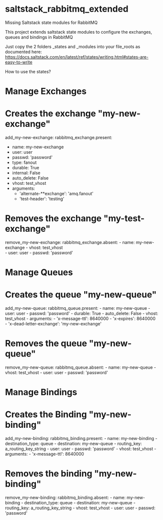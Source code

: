 # saltstack_rabbitmq_extended
Missing Saltstack state modules for RabbitMQ

This project extends saltstack state modules to configure the exchanges, queues and bindings in RabbitMQ

Just copy the 2 folders _states and _modules into your file_roots as documented here:
https://docs.saltstack.com/en/latest/ref/states/writing.html#states-are-easy-to-write

How to use the states?

# Manage Exchanges
# Creates the exchange "my-new-exchange"
add_my-new-exchange:
  rabbitmq_exchange.present:
   - name: my-new-exchange
   - user: user
   - passwd: 'password'
   - type: fanout
   - durable: True
   - internal: False
   - auto_delete: False
   - vhost: test_vhost
   - arguments:
     - 'alternate-**exchange': 'amq.fanout'
     - 'test-header': 'testing'

# Removes the exchange "my-test-exchange"
remove_my-new-exchange:
  rabbitmq_exchange.absent:
    - name: my-new-exchange
    - vhost: test_vhost   
    - user: user
    - passwd: 'password'

# Manage Queues
# Creates the queue "my-new-queue"
add_my-new-queue:
  rabbitmq_queue.present:
    - name: my-new-queue
    - user: user
    - passwd: 'password'
    - durable: True
    - auto_delete: False
    - vhost: test_vhost
    - arguments:
      - 'x-message-ttl': 8640000
      - 'x-expires': 8640000
      - 'x-dead-letter-exchange': 'my-new-exchange'

# Removes the queue "my-new-queue"
remove_my-new-queue:
  rabbitmq_queue.absent:
    - name: my-new-queue
    - vhost: test_vhost
    - user: user
    - passwd: 'password'
    
# Manage Bindings
# Creates the Binding "my-new-binding"
add_my-new-binding:
  rabbitmq_binding.present:
    - name: my-new-binding
    - destination_type: queue
    - destination: my-new-queue
    - routing_key: a_routing_key_string
    - user: user
    - passwd: 'password'
    - vhost: test_vhost
    - arguments:
      - 'x-message-ttl': 8640000

# Removes the binding "my-new-binding"
remove_my-new-binding:
  rabbitmq_binding.absent:
    - name: my-new-binding
    - destination_type: queue
    - destination: my-new-queue
    - routing_key: a_routing_key_string
    - vhost: test_vhost
    - user: user
    - passwd: 'password'
